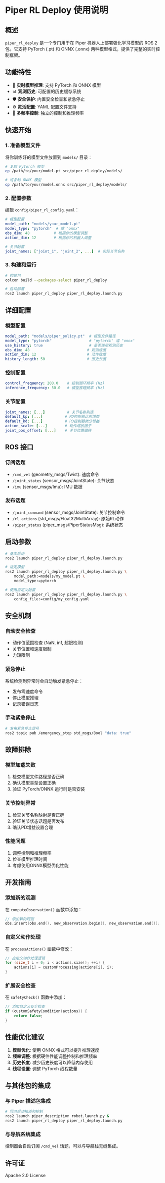 # Piper RL Deploy 使用说明

## 概述

`piper_rl_deploy` 是一个专门用于在 Piper 机器人上部署强化学习模型的 ROS 2 包。它支持 PyTorch (.pt) 和 ONNX (.onnx) 两种模型格式，提供了完整的实时控制框架。

## 功能特性

- 🤖 **实时模型推理**: 支持 PyTorch 和 ONNX 模型
- 📊 **观测历史**: 可配置的历史缓存系统
- 🛡️ **安全保护**: 内置安全检查和紧急停止
- ⚙️ **灵活配置**: YAML 配置文件支持
- 🔄 **多频率控制**: 独立的控制和推理频率

## 快速开始

### 1. 准备模型文件

将你训练好的模型文件放置到 `models/` 目录：

```bash
# 复制 PyTorch 模型
cp /path/to/your/model.pt src/piper_rl_deploy/models/

# 或复制 ONNX 模型  
cp /path/to/your/model.onnx src/piper_rl_deploy/models/
```

### 2. 配置参数

编辑 `config/piper_rl_config.yaml`：

```yaml
# 模型配置
model_path: "models/your_model.pt"
model_type: "pytorch"  # 或 "onnx"
obs_dim: 48           # 根据你的模型调整
action_dim: 12        # 根据你的机器人调整

# 关节配置
joint_names: ["joint_1", "joint_2", ...]  # 实际关节名称
```

### 3. 构建和运行

```bash
# 构建包
colcon build --packages-select piper_rl_deploy

# 启动部署
ros2 launch piper_rl_deploy piper_rl_deploy.launch.py
```

## 详细配置

### 模型配置

```yaml
model_path: "models/piper_policy.pt"  # 模型文件路径
model_type: "pytorch"                 # "pytorch" 或 "onnx"
use_history: true                     # 是否使用观测历史
obs_dim: 48                          # 观测维度
action_dim: 12                       # 动作维度
history_length: 50                   # 历史长度
```

### 控制配置

```yaml
control_frequency: 200.0    # 控制循环频率 (Hz)
inference_frequency: 50.0   # 模型推理频率 (Hz)
```

### 关节配置

```yaml
joint_names: [...]          # 关节名称列表
default_kp: [...]          # PD控制器比例增益
default_kd: [...]          # PD控制器微分增益
action_scale: [...]        # 动作缩放因子
joint_pos_offset: [...]    # 关节位置偏移
```

## ROS 接口

### 订阅话题

- `/cmd_vel` (geometry_msgs/Twist): 速度命令
- `/joint_states` (sensor_msgs/JointState): 关节状态
- `/imu` (sensor_msgs/Imu): IMU 数据

### 发布话题

- `/joint_command` (sensor_msgs/JointState): 关节控制命令
- `/rl_actions` (std_msgs/Float32MultiArray): 原始RL动作
- `/piper_status` (piper_msgs/PiperStatusMsg): 系统状态

## 启动参数

```bash
# 基本启动
ros2 launch piper_rl_deploy piper_rl_deploy.launch.py

# 指定模型
ros2 launch piper_rl_deploy piper_rl_deploy.launch.py \
    model_path:=models/my_model.pt \
    model_type:=pytorch

# 使用自定义配置
ros2 launch piper_rl_deploy piper_rl_deploy.launch.py \
    config_file:=config/my_config.yaml
```

## 安全机制

### 自动安全检查

- 动作值范围检查 (NaN, inf, 超限检测)
- 关节位置和速度限制
- 力矩限制

### 紧急停止

系统检测到异常时会自动触发紧急停止：
- 发布零速度命令
- 停止模型推理
- 记录错误日志

### 手动紧急停止

```bash
# 发布紧急停止信号
ros2 topic pub /emergency_stop std_msgs/Bool "data: true"
```

## 故障排除

### 模型加载失败

1. 检查模型文件路径是否正确
2. 确认模型类型设置正确
3. 验证 PyTorch/ONNX 运行时是否安装

### 关节控制异常

1. 检查关节名称映射是否正确
2. 验证关节状态话题是否发布
3. 确认PD增益设置合理

### 性能问题

1. 调整控制和推理频率
2. 检查模型推理时间
3. 考虑使用ONNX模型优化性能

## 开发指南

### 添加新的观测

在 `computeObservation()` 函数中添加：

```cpp
// 添加新的观测
obs.insert(obs.end(), new_observation.begin(), new_observation.end());
```

### 自定义动作处理

在 `processActions()` 函数中修改：

```cpp
// 自定义动作处理逻辑
for (size_t i = 0; i < actions.size(); ++i) {
    actions[i] = customProcessing(actions[i], i);
}
```

### 扩展安全检查

在 `safetyCheck()` 函数中添加：

```cpp
// 添加自定义安全检查
if (customSafetyCondition(actions)) {
    return false;
}
```

## 性能优化建议

1. **模型优化**: 使用 ONNX 格式可以提升推理速度
2. **频率调整**: 根据硬件性能调整控制和推理频率
3. **历史长度**: 减少历史长度可以降低内存使用
4. **线程设置**: 调整 PyTorch 线程数量

## 与其他包的集成

### 与 Piper 描述包集成

```bash
# 同时启动描述和控制
ros2 launch piper_description robot.launch.py &
ros2 launch piper_rl_deploy piper_rl_deploy.launch.py
```

### 与导航系统集成

控制器会自动订阅 `/cmd_vel` 话题，可以与导航栈无缝集成。

## 许可证

Apache 2.0 License
